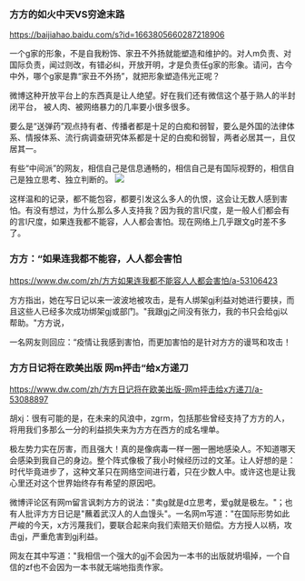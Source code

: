 ### 方方的如火中天VS穷途末路
https://baijiahao.baidu.com/s?id=1663805660287218906

一个g家的形象，不是自我粉饰、家丑不外扬就能塑造和维护的。对人m负责、对国际负责，闻过则改，有错必纠，开放开明，才是负责任g家的形象。请问，古今中外，哪个g家是靠“家丑不外扬”，就把形象塑造伟光正呢？

微博这种开放平台上的东西真是让人绝望。好在我们还有微信这个基于熟人的半封闭平台， 被人肉、被网络暴力的几率要小很多很多。

要么是“送弹药”观点持有者、传播者都是十足的白痴和弱智，要么是外国的法律体系、情报体系、流行病调查研究体系都是十足的白痴和弱智，两者必居其一，且仅居其一。

有些“中间派”的网友，相信自己是信息通畅的，相信自己是有国际视野的，相信自己是独立思考、独立判断的。
![](https://pics3.baidu.com/feed/5243fbf2b2119313c6a9417086208dd190238d23.jpeg?token=0390fe5ec0fce820828d04821a785997)

这样温和的记录，都不能包容，都要引发这么多人的仇恨，这会让无数人感到害怕。有没有想过，为什么那么多人支持我？因为我的言l尺度，是一般人们都会有的言l尺度，如果连我都不能容，人人都会害怕。现在网络上几乎跟文g时差不多了。

### 方方：“如果连我都不能容，人人都会害怕
https://www.dw.com/zh/方方如果连我都不能容人人都会害怕/a-53106423

方方指出，她在写日记以来一波波地被攻击，是有人绑架gj利益对她进行要挟，而且这些人已经多次成功绑架gj或部门。"我跟gj之间没有张力，我的书只会给gj以帮助。"方方说，

一名网友则回应：“疫情让我感到害怕，而更加害怕的是针对方方的谩骂和攻击！

### 方方日记将在欧美出版 网m抨击“给x方递刀
https://www.dw.com/zh/方方日记将在欧美出版-网m抨击给x方递刀/a-53088897

胡xj：很有可能的是，在未来的风浪中，zgrm，包括那些曾经支持了方方的人，将用我们多那么一分的利益损失来为方方在西方的成名埋单。

极左势力实在厉害，而且强大！真的是像病毒一样一圈一圈地感染人。不知道哪天会感染到我自己的身边。整个阵式像极了我小时候经历过的文革。让人好想的是：时代毕竟进步了，这种文革只在网络空间进行着，只在少数人中。或许这也是让我心里还对这个世界始终存有希望的原因吧。

微博评论区有网m留言讽刺方方的说法："卖g就是d立思考，爱g就是极左。"；也有人批评方方日记是"蘸着武汉人的人血馒头"。一名网m写道："在国际形势如此严峻的今天，x方污蔑我们，要联合起来向我们索赔天价赔偿。方方授人以柄，攻击gj，严重危害到gj利益。

网友在其中写道："我相信一个强大的gj不会因为一本书的出版就坍塌掉，一个自信的zf也不会因为一本书就无端地指责作家。
